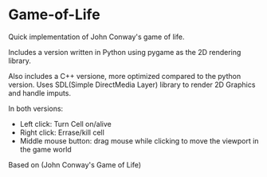 # Game-of-Life
Quick implementation of John Conway's game of life.

Includes a version written in Python using pygame as the 2D rendering library.

Also includes a C++ versione, more optimized compared to the python version. Uses SDL(Simple DirectMedia Layer) library to render 2D Graphics and handle imputs.

In both versions:
 - Left click: Turn Cell on/alive
 - Right click: Errase/kill cell
 - Middle mouse button: drag mouse while clicking to move the viewport in the game world


Based on (John Conway's Game of Life)
